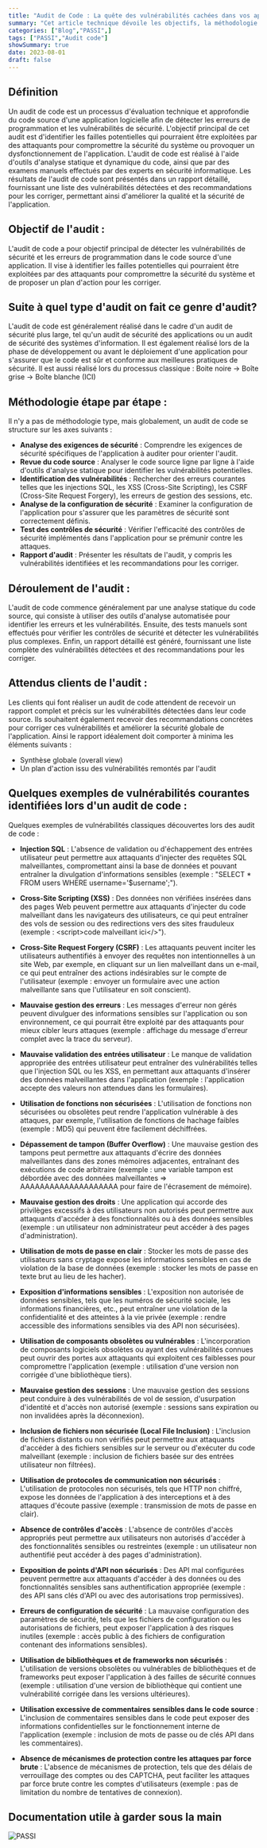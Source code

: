 ```yaml
---
title: "Audit de Code : La quête des vulnérabilités cachées dans vos applications."
summary: "Cet article technique dévoile les objectifs, la méthodologie étape par étape, et les vulnérabilités courantes identifiées lors d'un audit de code."
categories: ["Blog","PASSI",]
tags: ["PASSI","Audit code"]
showSummary: true
date: 2023-08-01
draft: false
---
```


## Définition
Un audit de code est un processus d'évaluation technique et approfondie du code source d'une application logicielle afin de détecter les erreurs de programmation et les vulnérabilités de sécurité. L'objectif principal de cet audit est d'identifier les failles potentielles qui pourraient être exploitées par des attaquants pour compromettre la sécurité du système ou provoquer un dysfonctionnement de l'application. L'audit de code est réalisé à l'aide d'outils d'analyse statique et dynamique du code, ainsi que par des examens manuels effectués par des experts en sécurité informatique. Les résultats de l'audit de code sont présentés dans un rapport détaillé, fournissant une liste des vulnérabilités détectées et des recommandations pour les corriger, permettant ainsi d'améliorer la qualité et la sécurité de l'application.


## Objectif de l'audit :
L'audit de code a pour objectif principal de détecter les vulnérabilités de sécurité et les erreurs de programmation dans le code source d'une application. Il vise à identifier les failles potentielles qui pourraient être exploitées par des attaquants pour compromettre la sécurité du système et de proposer un plan d'action pour les corriger.



## Suite à quel type d'audit on fait ce genre d'audit?
L'audit de code est généralement réalisé dans le cadre d'un audit de sécurité plus large, tel qu'un audit de sécurité des applications ou un audit de sécurité des systèmes d'information. Il est également réalisé lors de la phase de développement ou avant le déploiement d'une application pour s'assurer que le code est sûr et conforme aux meilleures pratiques de sécurité.
Il est aussi réalisé lors du processus classique :
Boite noire -> Boîte grise -> Boîte blanche (ICI)

## Méthodologie étape par étape :

Il n'y a pas de méthodologie type, mais globalement, un audit de code se structure sur les axes suivants :

- **Analyse des exigences de sécurité** : Comprendre les exigences de sécurité spécifiques de l'application à auditer pour orienter l'audit.
- **Revue du code source** : Analyser le code source ligne par ligne à l'aide d'outils d'analyse statique pour identifier les vulnérabilités potentielles.
- **Identification des vulnérabilités** : Rechercher des erreurs courantes telles que les injections SQL, les XSS (Cross-Site Scripting), les CSRF (Cross-Site Request Forgery), les erreurs de gestion des sessions, etc.
- **Analyse de la configuration de sécurité** : Examiner la configuration de l'application pour s'assurer que les paramètres de sécurité sont correctement définis.
- **Test des contrôles de sécurité** : Vérifier l'efficacité des contrôles de sécurité implémentés dans l'application pour se prémunir contre les attaques.
- **Rapport d'audit** : Présenter les résultats de l'audit, y compris les vulnérabilités identifiées et les recommandations pour les corriger.


## Déroulement de l'audit :
L'audit de code commence généralement par une analyse statique du code source, qui consiste à utiliser des outils d'analyse automatisée pour identifier les erreurs et les vulnérabilités. Ensuite, des tests manuels sont effectués pour vérifier les contrôles de sécurité et détecter les vulnérabilités plus complexes. Enfin, un rapport détaillé est généré, fournissant une liste complète des vulnérabilités détectées et des recommandations pour les corriger.


## Attendus clients de l'audit :
Les clients qui font réaliser un audit de code attendent de recevoir un rapport complet et précis sur les vulnérabilités détectées dans leur code source. Ils souhaitent également recevoir des recommandations concrètes pour corriger ces vulnérabilités et améliorer la sécurité globale de l'application.
Ainsi le rapport idéalement doit comporter à minima les éléments suivants :
- Synthèse globale (overall view)
- Un plan d'action issu des vulnérabilités remontés par l'audit


## Quelques exemples de vulnérabilités courantes identifiées lors d'un audit de code :

Quelques exemples de vulnérabilités classiques découvertes lors des audit de code :

- **Injection SQL** : L'absence de validation ou d'échappement des entrées utilisateur peut permettre aux attaquants d'injecter des requêtes SQL malveillantes, compromettant ainsi la base de données et pouvant entraîner la divulgation d'informations sensibles (exemple : "SELECT * FROM users WHERE username='$username';").

- **Cross-Site Scripting (XSS)** : Des données non vérifiées insérées dans des pages Web peuvent permettre aux attaquants d'injecter du code malveillant dans les navigateurs des utilisateurs, ce qui peut entraîner des vols de session ou des redirections vers des sites frauduleux (exemple : \<script\>code malveillant ici\<\/\>").

- **Cross-Site Request Forgery (CSRF)** : Les attaquants peuvent inciter les utilisateurs authentifiés à envoyer des requêtes non intentionnelles à un site Web, par exemple, en cliquant sur un lien malveillant dans un e-mail, ce qui peut entraîner des actions indésirables sur le compte de l'utilisateur (exemple : envoyer un formulaire avec une action malveillante sans que l'utilisateur en soit conscient).

- **Mauvaise gestion des erreurs** : Les messages d'erreur non gérés peuvent divulguer des informations sensibles sur l'application ou son environnement, ce qui pourrait être exploité par des attaquants pour mieux cibler leurs attaques (exemple : affichage du message d'erreur complet avec la trace du serveur).

- **Mauvaise validation des entrées utilisateur** : Le manque de validation appropriée des entrées utilisateur peut entraîner des vulnérabilités telles que l'injection SQL ou les XSS, en permettant aux attaquants d'insérer des données malveillantes dans l'application (exemple : l'application accepte des valeurs non attendues dans les formulaires).

- **Utilisation de fonctions non sécurisées** : L'utilisation de fonctions non sécurisées ou obsolètes peut rendre l'application vulnérable à des attaques, par exemple, l'utilisation de fonctions de hachage faibles (exemple : MD5) qui peuvent être facilement déchiffrées.

- **Dépassement de tampon (Buffer Overflow)** : Une mauvaise gestion des tampons peut permettre aux attaquants d'écrire des données malveillantes dans des zones mémoires adjacentes, entraînant des exécutions de code arbitraire (exemple : une variable tampon est débordée avec des données malveillantes => AAAAAAAAAAAAAAAAAAAA pour faire de l'écrasement de mémoire).

- **Mauvaise gestion des droits** : Une application qui accorde des privilèges excessifs à des utilisateurs non autorisés peut permettre aux attaquants d'accéder à des fonctionnalités ou à des données sensibles (exemple : un utilisateur non administrateur peut accéder à des pages d'administration).

- **Utilisation de mots de passe en clair** : Stocker les mots de passe des utilisateurs sans cryptage expose les informations sensibles en cas de violation de la base de données (exemple : stocker les mots de passe en texte brut au lieu de les hacher).

- **Exposition d'informations sensibles** : L'exposition non autorisée de données sensibles, tels que les numéros de sécurité sociale, les informations financières, etc., peut entraîner une violation de la confidentialité et des atteintes à la vie privée (exemple : rendre accessible des informations sensibles via des API non sécurisées).

- **Utilisation de composants obsolètes ou vulnérables** : L'incorporation de composants logiciels obsolètes ou ayant des vulnérabilités connues peut ouvrir des portes aux attaquants qui exploitent ces faiblesses pour compromettre l'application (exemple : utilisation d'une version non corrigée d'une bibliothèque tiers).

- **Mauvaise gestion des sessions** : Une mauvaise gestion des sessions peut conduire à des vulnérabilités de vol de session, d'usurpation d'identité et d'accès non autorisé (exemple : sessions sans expiration ou non invalidées après la déconnexion).

- **Inclusion de fichiers non sécurisée (Local File Inclusion)** : L'inclusion de fichiers distants ou non vérifiés peut permettre aux attaquants d'accéder à des fichiers sensibles sur le serveur ou d'exécuter du code malveillant (exemple : inclusion de fichiers basée sur des entrées utilisateur non filtrées).

- **Utilisation de protocoles de communication non sécurisés** : L'utilisation de protocoles non sécurisés, tels que HTTP non chiffré, expose les données de l'application à des interceptions et à des attaques d'écoute passive (exemple : transmission de mots de passe en clair).

- **Absence de contrôles d'accès** : L'absence de contrôles d'accès appropriés peut permettre aux utilisateurs non autorisés d'accéder à des fonctionnalités sensibles ou restreintes (exemple : un utilisateur non authentifié peut accéder à des pages d'administration).

- **Exposition de points d'API non sécurisés** : Des API mal configurées peuvent permettre aux attaquants d'accéder à des données ou des fonctionnalités sensibles sans authentification appropriée (exemple : des API sans clés d'API ou avec des autorisations trop permissives).

- **Erreurs de configuration de sécurité** : La mauvaise configuration des paramètres de sécurité, tels que les fichiers de configuration ou les autorisations de fichiers, peut exposer l'application à des risques inutiles (exemple : accès public à des fichiers de configuration contenant des informations sensibles).

- **Utilisation de bibliothèques et de frameworks non sécurisés** : L'utilisation de versions obsolètes ou vulnérables de bibliothèques et de frameworks peut exposer l'application à des failles de sécurité connues (exemple : utilisation d'une version de bibliothèque qui contient une vulnérabilité corrigée dans les versions ultérieures).

- **Utilisation excessive de commentaires sensibles dans le code source** : L'inclusion de commentaires sensibles dans le code peut exposer des informations confidentielles sur le fonctionnement interne de l'application (exemple : inclusion de mots de passe ou de clés API dans les commentaires).

- **Absence de mécanismes de protection contre les attaques par force brute** : L'absence de mécanismes de protection, tels que des délais de verrouillage des comptes ou des CAPTCHA, peut faciliter les attaques par force brute contre les comptes d'utilisateurs (exemple : pas de limitation du nombre de tentatives de connexion).

## Documentation utile à garder sous la main

![PASSI](./audit_code_passi.png "Extrait référentiel PASSI")